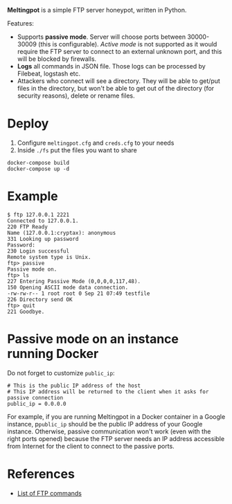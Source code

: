 **Meltingpot** is a simple FTP server honeypot, written in Python.

Features:

- Supports **passive mode**. Server will choose ports between 30000-30009 (this is configurable). *Active mode* is not supported as it would require the FTP server to connect to an external unknown port, and this will be blocked by firewalls.
- **Logs** all commands in JSON file. Those logs can be processed by Filebeat, logstash etc.
- Attackers who connect will see a directory. They will be able to get/put files in the directory, but won't be able to get out of the directory (for security reasons), delete or rename files.

# Deploy

1. Configure `meltingpot.cfg` and `creds.cfg` to  your needs
2. Inside `./fs` put the files you want to share

```
docker-compose build
docker-compose up -d
```

# Example

```
$ ftp 127.0.0.1 2221
Connected to 127.0.0.1.
220 FTP Ready
Name (127.0.0.1:cryptax): anonymous
331 Looking up password
Password:
230 Login successful
Remote system type is Unix.
ftp> passive
Passive mode on.
ftp> ls
227 Entering Passive Mode (0,0,0,0,117,48).
150 Opening ASCII mode data connection.
-rw-rw-r-- 1 root root 0 Sep 21 07:49 testfile
226 Directory send OK
ftp> quit
221 Goodbye.
```

# Passive mode on an instance running Docker

Do not forget to customize `public_ip`:

```
# This is the public IP address of the host
# This IP address will be returned to the client when it asks for passive connection
public_ip = 0.0.0.0
```

For example, if you are running Meltingpot in a Docker container in a Google instance, p`public_ip` should be the public IP address of  your Google instance. Otherwise, passive communication won't work (even with the right ports opened) because the FTP server needs an IP address accessible from Internet for the client to connect to the passive ports.

# References

- [List of FTP commands](https://en.wikipedia.org/wiki/List_of_FTP_commands)






